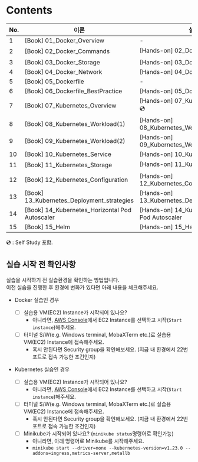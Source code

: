 # Contents

| No. | 이론                                                          | 실습                                                 |
| --- | ----------------------------------------------------------- | -------------------------------------------------- |
| 1   | [Book] 01_Docker_Overview                                   | -                                                  |
| 2   | [Book] 02_Docker_Commands                                   | [Hands-on] 02_Docker_Commands 💿                   |
| 3   | [Book] 03_Docker_Storage                                    | [Hands-on] 03_Docker_Storage                       |
| 4   | [Book] 04_Docker_Network                                    | [Hands-on] 04_Docker_Network                       |
| 5   | [Book] 05_Dockerfile                                        | -                                                  |
| 6   | [Book] 06_Dockerfile_BestPractice                           | [Hands-on] 05_Dockerfile                           |
| 7   | [Book] 07_Kubernetes_Overview                               | [Hands-on] 07_Kubernetes_Overview 💿               |
| 8   | [Book] 08_Kubernetes_Workload(1)                            | [Hands-on] 08_Kubernetes_Workload(1)               |
| 9   | [Book] 09_Kubernetes_Workload(2)                            | [Hands-on] 09_Kubernetes_Workload(2)               |
| 10  | [Book] 10_Kubernetes_Service                                | [Hands-on] 10_Kubernetes_Service                   |
| 11  | [Book] 11_Kubernetes_Storage                                | [Hands-on] 11_Kubernetes_Storage 💿                |
| 12  | [Book] 12_Kubernetes_Configuration                          | [Hands-on] 12_Kubernetes_Configuration             |
| 13  | [Book] 13_Kubernetes_Deployment_strategies                  | [Hands-on] 13_Kubernetes_Deployment_strategies     |
| 14  | [Book] 14_Kubernetes_Horizontal Pod Autoscaler              | [Hands-on] 14_Kubernetes_Horizontal Pod Autoscaler |
| 15  | [Book] 15_Helm                                              | [Hands-on] 15_Helm                                 |

💿 : Self Study 포함.

## 실습 시작 전 확인사항

실습을 시작하기 전 실습환경을 확인하는 방법입니다.  
이전 실습을 진행한 후 환경에 변화가 있다면 아래 내용을 체크해주세요.

- Docker 실습인 경우
  
  - [ ] 실습용 VM(EC2) Instance가 시작되어 있나요?
    - 아니라면, [AWS Console](https://aws.amazon.com/console/)에서 EC2 Instance를 선택하고 시작(`Start instance`)해주세요.
  - [ ] 터미널 S/W(e.g. Windows terminal, MobaXTerm etc.)로 실습용 VM(EC2) Instance에 접속해주세요.
    - 혹시 안된다면 Security group을 확인해보세요. (지금 내 환경에서 22번 포트로 접속 가능한 조건인지)

- Kubernetes 실습인 경우
  
  - [ ] 실습용 VM(EC2) Instance가 시작되어 있나요?
    - 아니라면, [AWS Console](https://aws.amazon.com/console/)에서 EC2 Instance를 선택하고 시작(`Start instance`)해주세요.
  - [ ] 터미널 S/W(e.g. Windows terminal, MobaXTerm etc.)로 실습용 VM(EC2) Instance에 접속해주세요.
    - 혹시 안된다면 Security group을 확인해보세요. (지금 내 환경에서 22번 포트로 접속 가능한 조건인지)
  - [ ] Minikube가 시작되어 있나요? (`minikube status`명령어로 확인가능)
    - 아니라면, 아래 명령어로 Minikube를 시작해주세요.
    - `minikube start --driver=none --kubernetes-version=v1.23.0 --addons=ingress,metrics-server,metallb`
